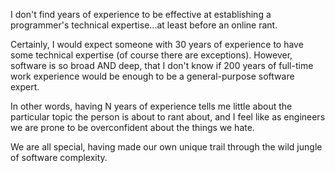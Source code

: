 I don't find years of experience to be effective at establishing a programmer's technical expertise...at least before an online rant.

Certainly, I would expect someone with 30 years of experience to have some technical expertise (of course there are exceptions). However, software is so broad AND deep, that I don't know if 200 years of full-time work experience would be enough to be a general-purpose software expert.

In other words, having N years of experience tells me little about the particular topic the person is about to rant about, and I feel like as engineers we are prone to be overconfident about the things we hate.

We are all special, having made our own unique trail through the wild jungle of software complexity. 

